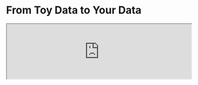 From Toy Data to Your Data 
=======================

<iframe style="width:100%;" title="From Toy Data to Real Data" src="https://docs.google.com/presentation/d/e/2PACX-1vTnk6SgD4l7_5eQVbiRhmLwRw62dwsEpY1M9IfZwEHxYIc1f3eB58jwwbQ41UPnctFKveJmal8pdkgQ/pub?start=false&loop=false&delayms=3000#slide=id.p"></iframe>



